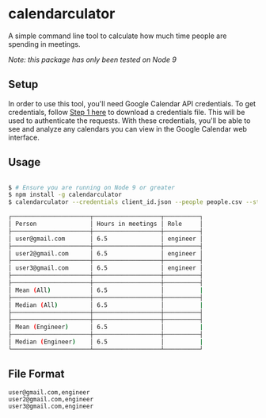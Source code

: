 # calendarculator

A simple command line tool to calculate how much time people are spending in meetings.

_Note: this package has only been tested on Node 9_

## Setup

In order to use this tool, you'll need Google Calendar API credentials. To get credentials, follow [Step 1 here](https://developers.google.com/calendar/quickstart/nodejs) to download a credentials file. This will be used to authenticate the requests. With these credentials, you'll be able to see and analyze any calendars you can view in the Google Calendar web interface.

## Usage

```bash

$ # Ensure you are running on Node 9 or greater
$ npm install -g calendarculator
$ calendarculator --credentials client_id.json --people people.csv --start 4/16/18 --end 4/20/18

┌──────────────────────┬───────────────────┬──────────┐
│ Person               │ Hours in meetings │ Role     │
├──────────────────────┼───────────────────┼──────────┤
│ user@gmail.com       │ 6.5               │ engineer │
├──────────────────────┼───────────────────┼──────────┤
│ user2@gmail.com      │ 6.5               │ engineer │
├──────────────────────┼───────────────────┼──────────┤
│ user3@gmail.com      │ 6.5               │ engineer │
├──────────────────────┼───────────────────┼──────────┤
├──────────────────────┼───────────────────┼──────────┤
│ Mean (All)           │ 6.5               │          |
├──────────────────────┼───────────────────┼──────────┤
│ Median (All)         │ 6.5               │          |
├──────────────────────┼───────────────────┼──────────┤
├──────────────────────┼───────────────────┼──────────┤
│ Mean (Engineer)      │ 6.5               │          |
├──────────────────────┼───────────────────┼──────────┤
│ Median (Engineer)    │ 6.5               │          |
└──────────────────────┴───────────────────┴──────────┘

```

## File Format

```csv
user@gmail.com,engineer
user2@gmail.com,engineer
user3@gmail.com,engineer
```
